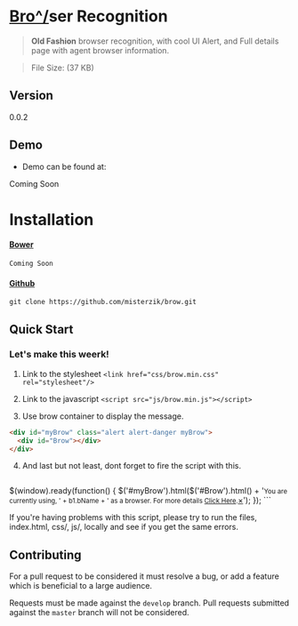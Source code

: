 
# [Bro\^/](//github.com/misterzik/brow)ser Recognition
> **Old Fashion** browser recognition, with cool UI Alert, and Full details page with agent browser information.

> File Size: (37 KB)

## Version
0.0.2

## Demo
- Demo can be found at:

Coming Soon

# Installation

#### [Bower](http://bower.io/search/?q=toastr)
```
Coming Soon
```

#### [Github](https://github.com/misterzik/brow/archive/master.zip)
```
git clone https://github.com/misterzik/brow.git
```

## Quick Start

### Let's make this weerk!

1. Link to the stylesheet `<link href="css/brow.min.css" rel="stylesheet"/>`

2. Link to the javascript `<script src="js/brow.min.js"></script>`

3. Use brow container to display the message.
```html
<div id="myBrow" class="alert alert-danger myBrow">
  <div id="Brow"></div>
</div>
```

4. And last but not least, dont forget to fire the script with this.
	```js
  $(window).ready(function() {
    $('#myBrow').html($('#Brow').html() + '<small>You are currently using, ' + b1.bName + ' as a browser. For more details <a href="brow.html">Click Here</a>.</small><a href="#" class="close" data-dismiss="alert" aria-label="close">&times;</a>');
  });
	```

  If you're having problems with this script, please try to run the files, index.html, css/, js/, locally and see if you get the same errors.


  ## Contributing

  For a pull request to be considered it must resolve a bug, or add a feature which is beneficial to a large audience.

  Requests must be made against the `develop` branch. Pull requests submitted against the `master` branch will not be considered.
